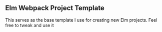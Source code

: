 ## Elm Webpack Project Template 
This serves as the base template I use for creating new Elm projects. Feel free to tweak and use it
